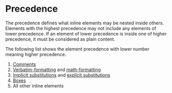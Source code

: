 # Precedence

The precedence defines what inline elements may be nested inside others.
Elements with the highest precedence may not include any elements of lower precedence. If an element of lower precedence is inside one of higher precedence, it must be considered as plain content.

The following list shows the element precedence with lower number meaning higher precedence.

1. [Comments](/markup/inlines/comments)
2. [Verbatim-formatting](/markup/inlines/formattings#verbatim) and [math-formatting](/markup/inlines/formattings#math)
3. [Implicit substitutions](/markup/inlines/implicit-substitutions/README) and [explicit substitutions](/markup/inlines/explicit-substitutions/README)
4. [Boxes](/markup/inlines/boxes/README)
5. All other inline elements
